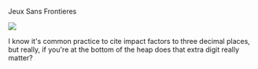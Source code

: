 Jeux Sans Frontieres

<img src="http://depth-first.s3.amazonaws.com/20100318/ad.png"></img>

I know it's common practice to cite impact factors to three decimal places, but really, if you're at the bottom of the heap does that extra digit really matter?